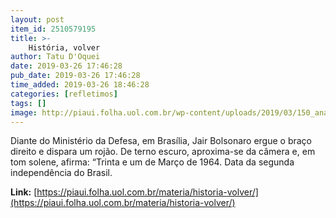 ```yaml
---
layout: post
item_id: 2510579195
title: >-
    História, volver
author: Tatu D'Oquei
date: 2019-03-26 17:46:28
pub_date: 2019-03-26 17:46:28
time_added: 2019-03-26 18:46:28
categories: [refletimos]
tags: []
image: http://piaui.folha.uol.com.br/wp-content/uploads/2019/03/150_anaisdaditadura_redes.jpg
---
```


Diante do Ministério da Defesa, em Brasília, Jair Bolsonaro ergue o braço direito e dispara um rojão. De terno escuro, aproxima-se da câmera e, em tom solene, afirma: “Trinta e um de Março de 1964. Data da segunda independência do Brasil.

**Link:** [https://piaui.folha.uol.com.br/materia/historia-volver/](https://piaui.folha.uol.com.br/materia/historia-volver/)

